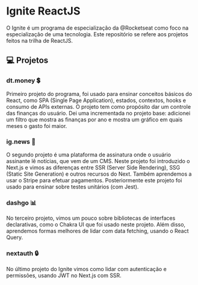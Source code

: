 # Ignite ReactJS

O Ignite é um programa de especialização da @Rocketseat como foco na especialização de uma tecnologia. Este repositório se refere aos projetos feitos na trilha de ReactJS.

## 💻 Projetos

### dt.money 💲

Primeiro projeto do programa, foi usado para ensinar conceitos básicos do React, como SPA (Single Page Application), estados, contextos, hooks e consumo de APIs externas. O projeto tem como propósito dar um controle das finanças do usuário. Dei uma incrementada no projeto base: adicionei um filtro que mostra as finanças por ano e mostra um gráfico em quais meses o gasto foi maior.

### ig.news 📰

O segundo projeto é uma plataforma de assinatura onde o usuário assinante lê notícias, que vem de um CMS. Neste projeto foi introduzido o Next.js e vimos as diferenças entre SSR (Server Side Rendering), SSG (Static Site Generation) e outros recursos do Next. Também aprendemos a usar o Stripe para efetuar pagamentos. Posteriormente este projeto foi usado para ensinar sobre testes unitários (com Jest).

### dashgo 📊

No terceiro projeto, vimos um pouco sobre bibliotecas de interfaces declarativas, como o Chakra UI que foi usado neste projeto. Além disso, aprendemos formas melhores de lidar com data fetching, usando o React Query.

### nextauth 🔒

No último projeto do Ignite vimos como lidar com autenticação e permissões, usando JWT no Next.js com SSR.